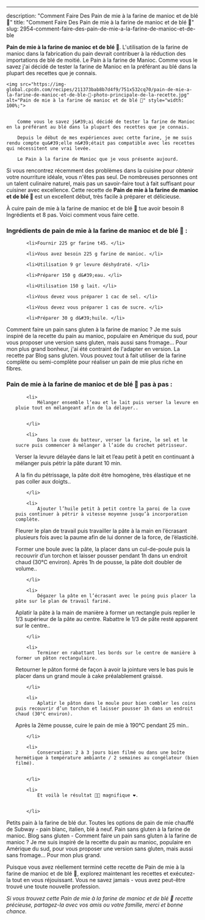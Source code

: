 ---
description: "Comment Faire Des Pain de mie à la farine de manioc et de blé 🌾"
title: "Comment Faire Des Pain de mie à la farine de manioc et de blé 🌾"
slug: 2954-comment-faire-des-pain-de-mie-a-la-farine-de-manioc-et-de-ble

<p>
	<strong>Pain de mie à la farine de manioc et de blé 🌾</strong>. 
	L&#39;utilisation de la farine de manioc dans la fabrication du pain devrait contribuer à la réduction des importations de blé de moitié. Le Pain à la farine de Manioc. Comme vous le savez j&#39;ai décidé de tester la farine de Manioc en la préférant au blé dans la plupart des recettes que je connais.
</p>
<p>
	
	<img src="https://img-global.cpcdn.com/recipes/211373bab8b7d4f9/751x532cq70/pain-de-mie-a-la-farine-de-manioc-et-de-ble-🌾-photo-principale-de-la-recette.jpg" alt="Pain de mie à la farine de manioc et de blé 🌾" style="width: 100%;">
	
	
		Comme vous le savez j&#39;ai décidé de tester la farine de Manioc en la préférant au blé dans la plupart des recettes que je connais.
	
		Depuis le début de mes expériences avec cette farine, je me suis rendu compte qu&#39;elle n&#39;était pas compatible avec les recettes qui nécessitent une vrai levée.
	
		Le Pain à la farine de Manioc que je vous présente aujourd.
	
</p>

Si vous rencontrez récemment des problèmes dans la cuisine pour obtenir votre nourriture idéale, vous n'êtes pas seul. De nombreuses personnes ont un talent culinaire naturel, mais pas un savoir-faire tout à fait suffisant pour cuisiner avec excellence. Cette recette de <strong> Pain de mie à la farine de manioc et de blé 🌾 </strong> est un excellent début, très facile à préparer et délicieuse.

<!--inarticleads1-->

À cuire pain de mie à la farine de manioc et de blé 🌾 tue avoir besoin 8 Ingrédients et 8 pas. Voici comment vous faire cette.

<h3>Ingrédients de pain de mie à la farine de manioc et de blé 🌾 :</h3>

<ol>
	
		<li>Fournir 225 gr farine t45. </li>
	
		<li>Vous avez besoin 225 g farine de manioc. </li>
	
		<li>Utilisation 9 gr levure déshydraté. </li>
	
		<li>Préparer 150 g d&#39;eau. </li>
	
		<li>Utilisation 150 g lait. </li>
	
		<li>Vous devez vous préparer 1 cac de sel. </li>
	
		<li>Vous devez vous préparer 1 cas de sucre. </li>
	
		<li>Préparer 30 g d&#39;huile. </li>
	
</ol>

Comment faire un pain sans gluten à la farine de manioc ? Je me suis inspiré de la recette du pain au manioc, populaire en Amérique du sud, pour vous proposer une version sans gluten, mais aussi sans fromage… Pour mon plus grand bonheur, j&#39;ai été contraint de l&#39;adapter en version. La recette par Blog sans gluten. Vous pouvez tout à fait utiliser de la farine complète ou semi-complète pour réaliser un pain de mie plus riche en fibres. 

<!--inarticleads2-->

<h3>Pain de mie à la farine de manioc et de blé 🌾 pas à pas :</h3>

<ol>
	
		<li>
			Mélanger ensemble l’eau et le lait puis verser la levure en pluie tout en mélangeant afin de la délayer..
			
			
		</li>
	
		<li>
			Dans la cuve du batteur, verser la farine, le sel et le sucre puis commencer à mélanger à l’aide du crochet pétrisseur.
Verser la levure délayée dans le lait et l’eau petit à petit en continuant à mélanger puis pétrir la pâte durant 10 min.

A la fin du pétrissage, la pâte doit être homogène, très élastique et ne pas coller aux doigts..
			
			
		</li>
	
		<li>
			Ajouter l’huile petit à petit contre la paroi de la cuve puis continuer à pétrir à vitesse moyenne jusqu’à incorporation complète.
Fleurer le plan de travail puis travailler la pâte à la main en l’écrasant plusieurs fois avec la paume afin de lui donner de la force, de l’élasticité.

Former une boule avec la pâte, la placer dans un cul-de-poule puis la recouvrir d’un torchon et laisser pousser pendant 1h dans un endroit chaud (30°C environ).
Après 1h de pousse, la pâte doit doubler de volume..
			
			
		</li>
	
		<li>
			Dégazer la pâte en l’écrasant avec le poing puis placer la pâte sur le plan de travail fariné.

Aplatir la pâte à la main de manière à former un rectangle puis replier le 1/3 supérieur de la pâte au centre.
Rabattre le 1/3 de pâte resté apparent sur le centre..
			
			
		</li>
	
		<li>
			Terminer en rabattant les bords sur le centre de manière à former un pâton rectangulaire.

Retourner le pâton formé de façon à avoir la jointure vers le bas puis le placer dans un grand moule à cake préalablement graissé.
			
			
		</li>
	
		<li>
			Aplatir le pâton dans le moule pour bien combler les coins puis recouvrir d’un torchon et laisser pousser 1h dans un endroit chaud (30°C environ).

Après la 2ème pousse, cuire le pain de mie à 190°C pendant 25 min..
			
			
		</li>
	
		<li>
			Conservation: 2 à 3 jours bien filmé ou dans une boîte hermétique à température ambiante / 2 semaines au congélateur (bien filmé).
			
			
		</li>
	
		<li>
			Et voilà le résultat 👌🏾 magnifique ❤️.
			
			
		</li>
	
</ol>

Petits pain à la farine de blé dur. Toutes les options de pain de mie chauffé de Subway - pain blanc, italien, blé à neuf. Pain sans gluten à la farine de manioc. Blog sans gluten - Comment faire un pain sans gluten à la farine de manioc ? Je me suis inspiré de la recette du pain au manioc, populaire en Amérique du sud, pour vous proposer une version sans gluten, mais aussi sans fromage… Pour mon plus grand. 

<!--inarticleads1-->

<p>
Puisque vous avez réellement terminé cette recette de Pain de mie à la farine de manioc et de blé 🌾, explorez maintenant les recettes et exécutez-la tout en vous réjouissant. Vous ne savez jamais - vous avez peut-être trouvé une toute nouvelle profession.
</p>

<p>
<i>Si vous trouvez cette Pain de mie à la farine de manioc et de blé 🌾 recette précieuse, partagez-la avec vos amis ou votre famille, merci et bonne chance.</i>
</p>
